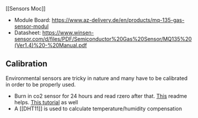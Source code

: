 [[Sensors Moc]]

- Module Board: https://www.az-delivery.de/en/products/mq-135-gas-sensor-modul
- Datasheet: https://www.winsen-sensor.com/d/files/PDF/Semiconductor%20Gas%20Sensor/MQ135%20(Ver1.4)%20-%20Manual.pdf 

## Calibration

Environmental sensors are tricky in nature and many have to be calibrated in order to be properly used.
-  Burn in co2 sensor for 24 hours and read rzero after that. [This](https://github.com/Phoenix1747/MQ135b) readme helps. [This tutorial](http://davidegironi.blogspot.com/2014/01/cheap-co2-meter-using-mq135-sensor-with.html#.Y6G9jtLMKA2) as well
-  A [[DHT11]] is used to calculate temperature/humidity compensation